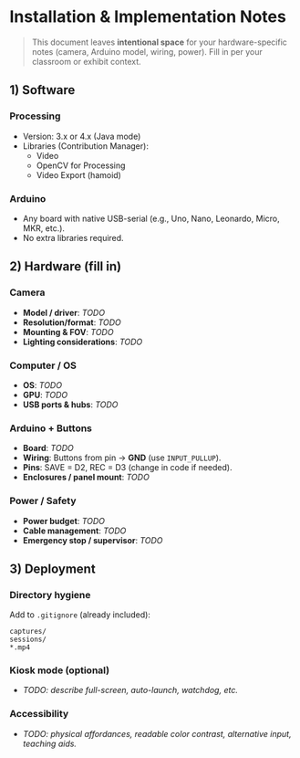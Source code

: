 
# Installation & Implementation Notes

> This document leaves **intentional space** for your hardware-specific notes (camera, Arduino model, wiring, power). Fill in per your classroom or exhibit context.

## 1) Software

### Processing
- Version: 3.x or 4.x (Java mode)
- Libraries (Contribution Manager):
  - Video
  - OpenCV for Processing
  - Video Export (hamoid)

### Arduino
- Any board with native USB-serial (e.g., Uno, Nano, Leonardo, Micro, MKR, etc.).
- No extra libraries required.

## 2) Hardware (fill in)

### Camera
- **Model / driver**: _TODO_
- **Resolution/format**: _TODO_
- **Mounting & FOV**: _TODO_
- **Lighting considerations**: _TODO_

### Computer / OS
- **OS**: _TODO_
- **GPU**: _TODO_
- **USB ports & hubs**: _TODO_

### Arduino + Buttons
- **Board**: _TODO_
- **Wiring**: Buttons from pin → **GND** (use `INPUT_PULLUP`).
- **Pins**: SAVE = D2, REC = D3 (change in code if needed).
- **Enclosures / panel mount**: _TODO_

### Power / Safety
- **Power budget**: _TODO_
- **Cable management**: _TODO_
- **Emergency stop / supervisor**: _TODO_

## 3) Deployment

### Directory hygiene
Add to `.gitignore` (already included):
```
captures/
sessions/
*.mp4
```

### Kiosk mode (optional)
- _TODO: describe full-screen, auto-launch, watchdog, etc._

### Accessibility
- _TODO: physical affordances, readable color contrast, alternative input, teaching aids._

